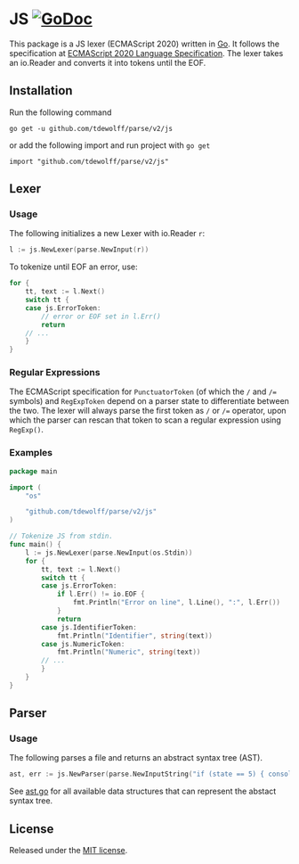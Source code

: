 # JS [![GoDoc](http://godoc.org/github.com/tdewolff/parse/js?status.svg)](http://godoc.org/github.com/tdewolff/parse/js)

This package is a JS lexer (ECMAScript 2020) written in [Go][1]. It follows the specification at [ECMAScript 2020 Language Specification](https://tc39.es/ecma262/). The lexer takes an io.Reader and converts it into tokens until the EOF.

## Installation
Run the following command

	go get -u github.com/tdewolff/parse/v2/js

or add the following import and run project with `go get`

	import "github.com/tdewolff/parse/v2/js"

## Lexer
### Usage
The following initializes a new Lexer with io.Reader `r`:
``` go
l := js.NewLexer(parse.NewInput(r))
```

To tokenize until EOF an error, use:
``` go
for {
	tt, text := l.Next()
	switch tt {
	case js.ErrorToken:
		// error or EOF set in l.Err()
		return
	// ...
	}
}
```

### Regular Expressions
The ECMAScript specification for `PunctuatorToken` (of which the `/` and `/=` symbols) and `RegExpToken` depend on a parser state to differentiate between the two. The lexer will always parse the first token as `/` or `/=` operator, upon which the parser can rescan that token to scan a regular expression using `RegExp()`.

### Examples
``` go
package main

import (
	"os"

	"github.com/tdewolff/parse/v2/js"
)

// Tokenize JS from stdin.
func main() {
	l := js.NewLexer(parse.NewInput(os.Stdin))
	for {
		tt, text := l.Next()
		switch tt {
		case js.ErrorToken:
			if l.Err() != io.EOF {
				fmt.Println("Error on line", l.Line(), ":", l.Err())
			}
			return
		case js.IdentifierToken:
			fmt.Println("Identifier", string(text))
		case js.NumericToken:
			fmt.Println("Numeric", string(text))
		// ...
		}
	}
}
```

## Parser
### Usage
The following parses a file and returns an abstract syntax tree (AST).
``` go
ast, err := js.NewParser(parse.NewInputString("if (state == 5) { console.log('In state five'); }"))
```

See [ast.go](https://github.com/tdewolff/parse/blob/master/js/ast.go) for all available data structures that can represent the abstact syntax tree.

## License
Released under the [MIT license](https://github.com/tdewolff/parse/blob/master/LICENSE.md).

[1]: http://golang.org/ "Go Language"
